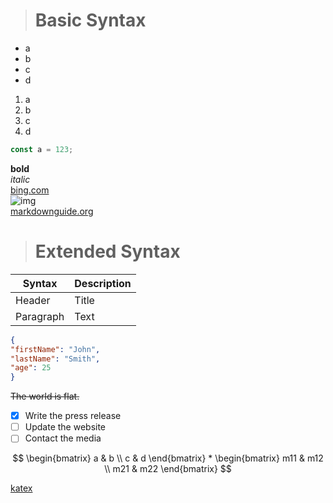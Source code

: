 > # Basic Syntax

- a
- b
- c
- d

1. a
2. b
3. c
4. d

```js
const a = 123;
```

**bold**  
_italic_  
[bing.com](http://bing.com)  
![img](https://picsum.photos/200)  
[markdownguide.org](https://www.markdownguide.org/cheat-sheet/)
> # Extended Syntax

| Syntax    | Description |
| --------- | ----------- |
| Header    | Title       |
| Paragraph | Text        |

```json
{
"firstName": "John",
"lastName": "Smith",
"age": 25
}
```

~~The world is flat.~~

- [x] Write the press release
- [ ] Update the website
- [ ] Contact the media

$$
\begin{bmatrix}
   a & b \\
   c & d
\end{bmatrix}
*
\begin{bmatrix}
   m11 & m12 \\
   m21 & m22
\end{bmatrix}
$$

[katex](https://katex.org/docs/supported.html)
```
